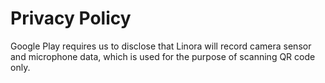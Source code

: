 # Privacy Policy
Google Play requires us to disclose that Linora  will record camera sensor and microphone data, which is used for the purpose of scanning QR code only.
